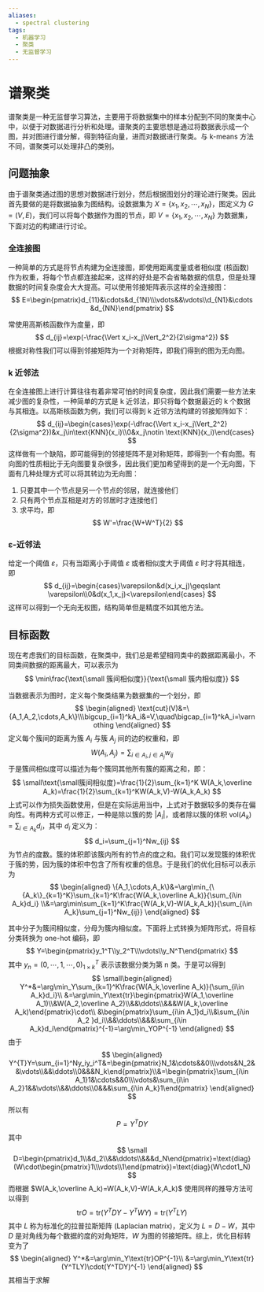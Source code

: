 ```yaml
---
aliases:
  - spectral clustering
tags:
  - 机器学习
  - 聚类
  - 无监督学习
---
```


# 谱聚类

谱聚类是一种无监督学习算法，主要用于将数据集中的样本分配到不同的聚类中心中，以便于对数据进行分析和处理。谱聚类的主要思想是通过将数据表示成一个图，并对图进行谱分解，得到特征向量，进而对数据进行聚类。与 k-means 方法不同，谱聚类可以处理非凸的类别。

## 问题抽象

由于谱聚类通过图的思想对数据进行划分，然后根据图划分的理论进行聚类。因此首先要做的是将数据抽象为图结构。设数据集为 $X=\{x_1,x_2,\cdots,x_N\}$，图定义为 $G=(V,E)$，我们可以将每个数据作为图的节点，即 $V=\{x_1,x_2,\cdots,x_N\}$ 为数据集，下面对边的构建进行讨论。

### 全连接图

一种简单的方式是将节点构建为全连接图，即使用距离度量或者相似度 (核函数) 作为权重，将每个节点都连接起来，这样的好处是不会省略数据的信息，但是处理数据的时间复杂度会大大提高。可以使用邻接矩阵表示这样的全连接图：
$$
E=\begin{pmatrix}d_{11}&\cdots&d_{1N}\\\vdots&&\vdots\\d_{N1}&\cdots &d_{NN}\end{pmatrix}
$$

常使用高斯核函数作为度量，即
$$
d_{ij}=\exp(-\frac{\Vert x_i-x_j\Vert_2^2}{2\sigma^2})
$$
根据对称性我们可以得到邻接矩阵为一个对称矩阵，即我们得到的图为无向图。

### k 近邻法

在全连接图上进行计算往往有着非常可怕的时间复杂度，因此我们需要一些方法来减少图的复杂性，一种简单的方式是 k 近邻法，即只将每个数据最近的 k 个数据与其相连。以高斯核函数为例，我们可以得到 k 近邻方法构建的邻接矩阵如下：
$$
d_{ij}=\begin{cases}\exp(-\dfrac{\Vert x_i-x_j\Vert_2^2}{2\sigma^2})&x_j\in\text{KNN}(x_i)\\0&x_j\notin \text{KNN}(x_i)\end{cases}
$$
这样做有一个缺陷，即可能得到的邻接矩阵不是对称矩阵，即得到一个有向图。有向图的性质相比于无向图要复杂很多，因此我们更加希望得到的是一个无向图，下面有几种处理方式可以将其转边为无向图：
1. 只要其中一个节点是另一个节点的邻居，就连接他们
2. 只有两个节点互相是对方的邻居时才连接他们
3. 求平均，即
   $$
W'=\frac{W+W^T}{2}
$$

### ε-近邻法

给定一个阈值 $\varepsilon$，只有当距离小于阈值 $\varepsilon$ 或者相似度大于阈值 $\varepsilon$ 时才将其相连，即
$$
d_{ij}=\begin{cases}\varepsilon&d(x_i,x_j)\geqslant \varepsilon\\0&d(x_1,x_j)<\varepsilon\end{cases}
$$
这样可以得到一个无向无权图，结构简单但是精度不如其他方法。

## 目标函数

现在考虑我们的目标函数，在聚类中，我们总是希望相同类中的数据距离最小，不同类间数据的距离最大，可以表示为
$$
\min\frac{\text{\small 簇间相似度}}{\text{\small 簇内相似度}}
$$

当数据表示为图时，定义每个聚类结果为数据集的一个划分，即
$$
\begin{aligned}
\text{cut}(V)&=\{A_1,A_2,\cdots,A_k\}\\\bigcup_{i=1}^kA_i&=V,\quad\bigcap_{i=1}^kA_i=\varnothing
\end{aligned}
$$
定义每个簇间的距离为簇 $A_i$ 与簇 $A_j$ 间的边的权重和，即
$$
W(A_i,A_j)=\sum_{i\in A_i,j\in A_j}w_{ij}
$$
于是簇间相似度可以描述为每个簇同其他所有簇的距离之和，即：
$$
\small\text{\small簇间相似度}=\frac{1}{2}\sum_{k=1}^K W(A_k,\overline A_k)=\frac{1}{2}\sum_{k=1}^KW(A_k,V)-W(A_k,A_k)
$$
上式可以作为损失函数使用，但是在实际运用当中，上式对于数据较多的类存在偏向性。有两种方式可以修正，一种是除以簇的势 $|A_i|$，或者除以簇的体积 $\text{vol}(A_k)=\sum_{i\in A_k}d_i$，其中 $d_i$ 定义为：
$$
d_i=\sum_{j=1}^Nw_{ij}
$$
为节点的度数。簇的体积即该簇内所有的节点的度之和。我们可以发现簇的体积优于簇的势，因为簇的体积中包含了所有权重的信息。于是我们的优化目标可以表示为
$$
\begin{aligned}
\{A_1,\cdots,A_k\}&=\arg\min_{\{A_k\}_{k=1}^K}\sum_{k=1}^K\frac{W(A_k,\overline A_k)}{\sum_{i\in A_k}d_i}
\\&=\arg\min\sum_{k=1}^K\frac{W(A_k,V)-W(A_k,A_k)}{\sum_{i\in A_k}\sum_{j=1}^Nw_{ij}}
\end{aligned}
$$

其中分子为簇间相似度，分母为簇内相似度。下面将上式转换为矩阵形式，将目标分类转换为 one-hot 编码，即
$$
Y=\begin{pmatrix}y_1^T\\y_2^T\\\vdots\\y_N^T\end{pmatrix}
$$
其中 $y_n=(0,\cdots,1,\cdots,0)^T_{1\times k}$ 表示该数据分类为第 n 类。于是可以得到
$$
\small\begin{aligned}
Y^*&=\arg\min_Y\sum_{k=1}^K\frac{W(A_k,\overline A_k)}{\sum_{i\in A_k}d_i}\\
&=\arg\min_Y\text{tr}\begin{pmatrix}W(A_1,\overline A_1)\\&W(A_2,\overline A_2)\\&&\ddots\\&&&W(A_k,\overline A_k)\end{pmatrix}\cdot\\
&\begin{pmatrix}\sum_{i\in A_1}d_i\\&\sum_{i\in A_2 }d_i\\&&\ddots\\&&&\sum_{i\in A_k}d_i\end{pmatrix}^{-1}=\arg\min_YOP^{-1}
\end{aligned}
$$
由于
$$
\begin{aligned}
Y^{T}Y=\sum_{i=1}^Ny_iy_i^T&=\begin{pmatrix}N_1&\cdots&&0\\\vdots&N_2&&\vdots\\&&\ddots\\0&&&N_k\end{pmatrix}\\&=\begin{pmatrix}\sum_{i\in A_1}1&\cdots&&0\\\vdots&\sum_{i\in A_2}1&&\vdots\\&&\ddots\\0&&&\sum_{i\in A_k}1\end{pmatrix}
\end{aligned}
$$
所以有
$$
P=Y^{T}DY
$$
其中
$$
\small D=\begin{pmatrix}d_1\\&d_2\\&&\ddots\\&&&d_N\end{pmatrix}=\text{diag}(W\cdot\begin{pmatrix}1\\\vdots\\1\end{pmatrix})=\text{diag}(W\cdot1_N)
$$
而根据 $W(A_k,\overline A_k)=W(A_k,V)-W(A_k,A_k)$ 使用同样的推导方法可以得到
$$
\text{tr} O=\text{tr}(Y^TDY-Y^TWY)=\text{tr}(Y^TLY)
$$
其中 $L$ 称为标准化的拉普拉斯矩阵 (Laplacian matrix)，定义为 $L=D-W$，其中 $D$ 是对角线为每个数据的度的对角矩阵，$W$ 为图的邻接矩阵。综上，优化目标转变为了
$$
\begin{aligned}
Y^*&=\arg\min_Y\text{tr}OP^{-1}\\
&=\arg\min_Y\text{tr}(Y^TLY)\cdot(Y^TDY)^{-1}
\end{aligned}
$$
其相当于求解